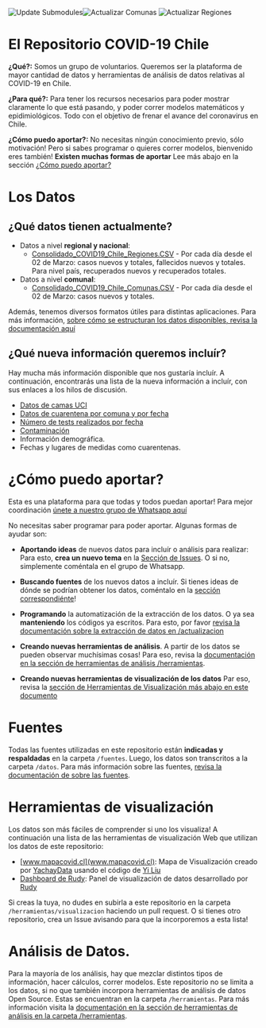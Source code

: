 ![Update Submodules](https://github.com/YachayData/COVID-19/workflows/Update%20Submodules/badge.svg)![Actualizar Comunas](https://github.com/YachayData/COVID-19/workflows/Actualizar%20Comunas/badge.svg) ![Actualizar Regiones](https://github.com/YachayData/COVID-19/workflows/Actualizar%20Regiones/badge.svg)
# El Repositorio COVID-19 Chile
**¿Qué?:** Somos un grupo de voluntarios. Queremos ser la plataforma de mayor cantidad de datos y herramientas de análisis de datos relativas al COVID-19 en Chile.

**¿Para qué?:** Para tener los recursos necesarios para poder mostrar claramente lo que está pasando, y poder correr modelos matemáticos y epidimiológicos. Todo con el objetivo de frenar el avance del coronavirus en Chile.

**¿Cómo puedo aportar?:** No necesitas ningún conocimiento previo, sólo motivación! Pero si sabes programar o quieres correr modelos, bienvenido eres también! **Existen  muchas formas de aportar** Lee más abajo en la sección [¿Cómo puedo aportar?](#cómo-puedo-aportar)

# Los Datos
## ¿Qué datos tienen actualmente?
- Datos a nivel **regional y nacional**:
	- [Consolidado_COVID19_Chile_Regiones.CSV](https://github.com/YachayData/COVID-19/blob/master/Consolidado_COVID19_Chile_Regiones.CSV) - Por cada día desde el 02 de Marzo: casos nuevos y totales, fallecidos nuevos y totales. Para nivel país, recuperados nuevos y recuperados totales.
- Datos a nivel **comunal**:
	- [Consolidado_COVID19_Chile_Comunas.CSV](https://github.com/YachayData/COVID-19/blob/master/Consolidado_COVID19_Chile_Comunas.CSV) - Por cada día desde el 02 de Marzo: casos nuevos y totales.

Además, tenemos diversos formatos útiles para distintas aplicaciones. Para más información, [sobre cómo se estructuran los datos disponibles, revisa la documentación aquí ](https://github.com/YachayData/COVID-19/blob/master/SobreLosDatos.md)

## ¿Qué nueva información queremos incluír?
Hay mucha más información disponible que nos gustaría incluír. A continuación, encontrarás una lista de la nueva información a incluír, con sus enlaces a los hilos de discusión.

- [Datos de camas UCI](https://github.com/YachayData/COVID-19/issues/11)
- [Datos de cuarentena por comuna y por fecha](https://github.com/YachayData/COVID-19/issues/3)
- [Número de tests realizados por fecha](https://github.com/YachayData/COVID-19/issues/2)
- [Contaminación](https://github.com/YachayData/COVID-19/issues/8)
- Información demográfica.
- Fechas y lugares de medidas como cuarentenas.

# ¿Cómo puedo aportar?
Esta es una plataforma para que todas y todos puedan aportar!
Para mejor coordinación [únete a nuestro grupo de Whatsapp aquí](https://chat.whatsapp.com/CUBbQK40HTTBmFoLszaG5S)

No necesitas saber programar para poder aportar. Algunas formas de ayudar son:

- **Aportando ideas** de nuevos datos para incluír o análisis para realizar: Para esto, **crea un nuevo tema** en la [Sección de Issues](https://github.com/YachayData/COVID-19/issues). O si no, simplemente coméntala en el grupo de Whatsapp.

- **Buscando fuentes** de los nuevos datos a incluír. Si tienes ideas de dónde se podrían obtener los datos, coméntalo en la [sección correspondiénte](https://github.com/YachayData/COVID-19/issues)!

- **Programando** la automatización de la extracción de los datos. O ya sea **manteniendo** los códigos ya escritos.  Para esto, por favor [revisa la documentación sobre la extracción de datos en /actualizacion](https://github.com/YachayData/COVID-19/tree/master/actualizacion)

- **Creando nuevas herramientas de análisis**. A partir de los datos se pueden observar muchísimas cosas! Para eso, revisa la [documentación en la sección de herramientas de análisis /herramientas](https://github.com/YachayData/COVID-19/tree/master/herramientas).

- **Creando nuevas herramientas de visualización de los datos** Par eso, revisa la [sección de Herramientas de Visualización más abajo en este documento](#herramientas-de-visualización)

# Fuentes
Todas las fuentes utilizadas en este repositorio están **indicadas y respaldadas** en la carpeta `/fuentes`. Luego, los datos son transcritos a la carpeta `/datos`. Para más información sobre las fuentes, [revisa la documentación de sobre las fuentes](https://github.com/YachayData/COVID-19/tree/master/fuentes). 

# Herramientas de visualización
Los datos son más fáciles de comprender si uno los visualiza! A continuación una lista de las herramientas de visualización Web que utilizan los datos de este repositorio:

- [www.mapacovid.cl](www.mapacovid.cl): Mapa de Visualización creado por [YachayData](https://github.com/YachayData/) usando el código de [Yi Liu](https://github.com/stevenliuyi/covid19/)
- [Dashboard de Rudy](https://github.com/YachayData/COVID-19/tree/master/herramientas/Visualization): Panel de visualización de datos desarrollado por [Rudy](https://github.com/rudyn2)

Si creas la tuya, no dudes en subirla a este repositorio en la carpeta `/herramientas/visualizacion` haciendo un pull request. O si tienes otro repositorio, crea un Issue avisando para que la incorporemos a esta lista!

# Análisis de Datos.
Para la mayoría de los análisis, hay que mezclar distintos tipos de información, hacer cálculos, correr modelos. Este repositorio no se limita a los datos, si no que también incorpora herramientas de análisis de datos Open Source. Estas se encuentran en la carpeta `/herramientas`. Para más información visita la [documentación en la sección de herramientas de análisis en la carpeta /herramientas](https://github.com/YachayData/COVID-19/tree/master/herramientas).
	

